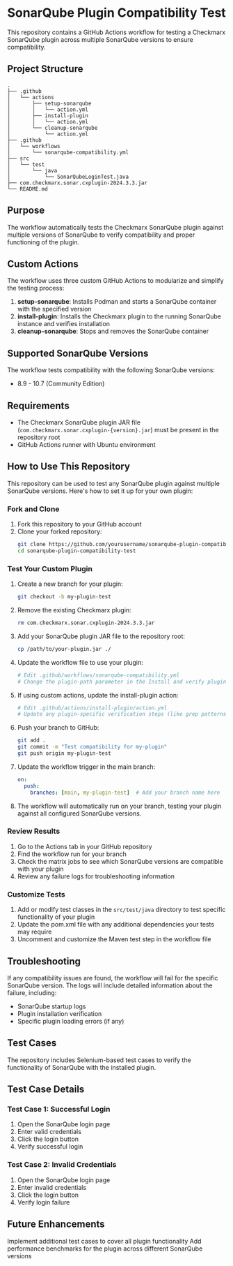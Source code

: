 # SonarQube Plugin Compatibility Test

This repository contains a GitHub Actions workflow for testing a Checkmarx SonarQube plugin across multiple SonarQube versions to ensure compatibility.

## Project Structure

```
.
├── .github
│   └── actions
│       ├── setup-sonarqube
│       │   └── action.yml
│       ├── install-plugin
│       │   └── action.yml
│       └── cleanup-sonarqube
│           └── action.yml
├── .github
│   └── workflows
│       └── sonarqube-compatibility.yml
├── src
│   └── test
│       └── java
│           └── SonarQubeLoginTest.java
├── com.checkmarx.sonar.cxplugin-2024.3.3.jar
└── README.md
```

## Purpose

The workflow automatically tests the Checkmarx SonarQube plugin against multiple versions of SonarQube to verify compatibility and proper functioning of the plugin.

## Custom Actions

The workflow uses three custom GitHub Actions to modularize and simplify the testing process:

1. **setup-sonarqube**: Installs Podman and starts a SonarQube container with the specified version
2. **install-plugin**: Installs the Checkmarx plugin to the running SonarQube instance and verifies installation
3. **cleanup-sonarqube**: Stops and removes the SonarQube container

## Supported SonarQube Versions

The workflow tests compatibility with the following SonarQube versions:

- 8.9 - 10.7 (Community Edition)

## Requirements

- The Checkmarx SonarQube plugin JAR file (`com.checkmarx.sonar.cxplugin-{version}.jar`) must be present in the repository root
- GitHub Actions runner with Ubuntu environment

## How to Use This Repository

This repository can be used to test any SonarQube plugin against multiple SonarQube versions. Here's how to set it up for your own plugin:

### Fork and Clone
1. Fork this repository to your GitHub account
2. Clone your forked repository:
   ```bash
   git clone https://github.com/yourusername/sonarqube-plugin-compatibility-test.git
   cd sonarqube-plugin-compatibility-test
   ```

### Test Your Custom Plugin
1. Create a new branch for your plugin:
   ```bash
   git checkout -b my-plugin-test
   ```

2. Remove the existing Checkmarx plugin:
   ```bash
   rm com.checkmarx.sonar.cxplugin-2024.3.3.jar
   ```

3. Add your SonarQube plugin JAR file to the repository root:
   ```bash
   cp /path/to/your-plugin.jar ./
   ```

4. Update the workflow file to use your plugin:
   ```bash
   # Edit .github/workflows/sonarqube-compatibility.yml
   # Change the plugin-path parameter in the Install and verify plugin step
   ```

5. If using custom actions, update the install-plugin action:
   ```bash
   # Edit .github/actions/install-plugin/action.yml
   # Update any plugin-specific verification steps (like grep patterns)
   ```

6. Push your branch to GitHub:
   ```bash
   git add .
   git commit -m "Test compatibility for my-plugin"
   git push origin my-plugin-test
   ```

7. Update the workflow trigger in the main branch:
   ```yaml
   on:
     push:
       branches: [main, my-plugin-test]  # Add your branch name here
   ```

8. The workflow will automatically run on your branch, testing your plugin against all configured SonarQube versions.

### Review Results
1. Go to the Actions tab in your GitHub repository
2. Find the workflow run for your branch
3. Check the matrix jobs to see which SonarQube versions are compatible with your plugin
4. Review any failure logs for troubleshooting information

### Customize Tests
1. Add or modify test classes in the `src/test/java` directory to test specific functionality of your plugin
2. Update the pom.xml file with any additional dependencies your tests may require
3. Uncomment and customize the Maven test step in the workflow file

## Troubleshooting

If any compatibility issues are found, the workflow will fail for the specific SonarQube version. The logs will include detailed information about the failure, including:

- SonarQube startup logs
- Plugin installation verification
- Specific plugin loading errors (if any)

## Test Cases

The repository includes Selenium-based test cases to verify the functionality of SonarQube with the installed plugin.

## Test Case Details

### Test Case 1: Successful Login

1. Open the SonarQube login page
2. Enter valid credentials
3. Click the login button
4. Verify successful login

### Test Case 2: Invalid Credentials

1. Open the SonarQube login page
2. Enter invalid credentials
3. Click the login button
4. Verify login failure

## Future Enhancements

Implement additional test cases to cover all plugin functionality
Add performance benchmarks for the plugin across different SonarQube versions
